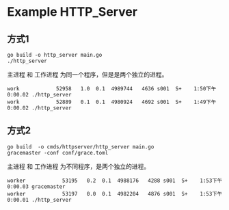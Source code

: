 # Example HTTP_Server

## 方式1
```
go build -o http_server main.go
./http_server
```
主进程 和 工作进程 为同一个程序，但是是两个独立的进程。
```
work            52958   1.0  0.1  4989744   4636 s001  S+    1:50下午   0:00.02 ./http_server
work            52889   0.1  0.1  4980924   4692 s001  S+    1:49下午   0:00.02 ./http_server
```

## 方式2
```
go build  -o cmds/httpserver/http_server main.go
gracemaster -conf conf/grace.toml
```

主进程 和 工作进程 为不同程序，是两个独立的进程。
```
worker            53195   0.2  0.1  4988176   4288 s001  S+    1:53下午   0:00.03 gracemaster
worker            53197   0.0  0.1  4982204   4876 s001  S+    1:53下午   0:00.01 ./http_server
```
